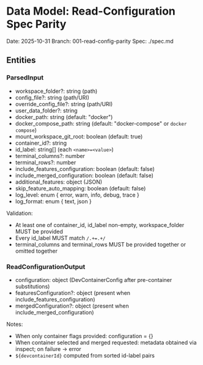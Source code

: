 # Data Model: Read-Configuration Spec Parity

Date: 2025-10-31
Branch: 001-read-config-parity
Spec: ./spec.md

## Entities

### ParsedInput
- workspace_folder?: string (path)
- config_file?: string (path/URI)
- override_config_file?: string (path/URI)
- user_data_folder?: string
- docker_path: string (default: "docker")
- docker_compose_path: string (default: "docker-compose" or `docker compose`)
- mount_workspace_git_root: boolean (default: true)
- container_id?: string
- id_label: string[] (each `<name>=<value>`)
- terminal_columns?: number
- terminal_rows?: number
- include_features_configuration: boolean (default: false)
- include_merged_configuration: boolean (default: false)
- additional_features: object (JSON)
- skip_feature_auto_mapping: boolean (default: false)
- log_level: enum { error, warn, info, debug, trace }
- log_format: enum { text, json }

Validation:
- At least one of container_id, id_label non-empty, workspace_folder MUST be provided
- Every id_label MUST match `/.+=.+/`
- terminal_columns and terminal_rows MUST be provided together or omitted together

### ReadConfigurationOutput
- configuration: object (DevContainerConfig after pre-container substitutions)
- featuresConfiguration?: object (present when include_features_configuration)
- mergedConfiguration?: object (present when include_merged_configuration)

Notes:
- When only container flags provided: configuration = {}
- When container selected and merged requested: metadata obtained via inspect; on failure → error
- `${devcontainerId}` computed from sorted id-label pairs
